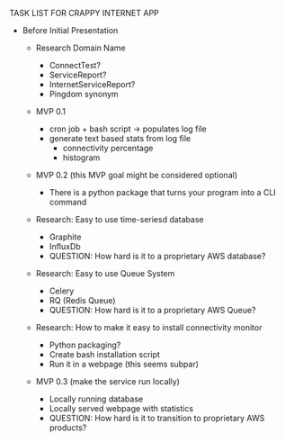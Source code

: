 TASK LIST FOR CRAPPY INTERNET APP

* Before Initial Presentation
  * Research Domain Name
    * ConnectTest?
    * ServiceReport?
    * InternetServiceReport?
    * Pingdom synonym

  * MVP 0.1
    * cron job + bash script -> populates log file
    * generate text based stats from log file
      * connectivity percentage
      * histogram

  * MVP 0.2 (this MVP goal might be considered optional)
    * There is a python package that turns your program into a CLI command

  * Research: Easy to use time-seriesd database
    * Graphite
    * InfluxDb
    * QUESTION: How hard is it to a proprietary AWS database?

  * Research: Easy to use Queue System
    * Celery
    * RQ (Redis Queue)
    * QUESTION: How hard is it to a proprietary AWS Queue?

  * Research: How to make it easy to install connectivity monitor
    * Python packaging?
    * Create bash installation script
    * Run it in a webpage (this seems subpar)

  * MVP 0.3 (make the service run locally)
    * Locally running database
    * Locally served webpage with statistics
    * QUESTION: How hard is it to transition to proprietary AWS products?
